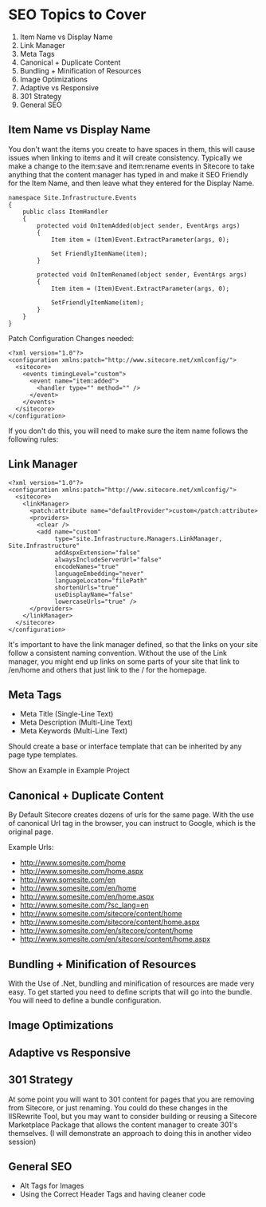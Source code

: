 # SEO Topics to Cover

1. Item Name vs Display Name
2. Link Manager
3. Meta Tags
4. Canonical + Duplicate Content
5. Bundling + Minification of Resources
6. Image Optimizations
7. Adaptive vs Responsive
8. 301 Strategy
9. General SEO

## Item Name vs Display Name

You don't want the items you create to have spaces in them, this will cause issues when linking to items and it will create consistency.  Typically we make a change to the item:save and item:rename events in Sitecore to take anything that the content manager has typed in and make it SEO Friendly for the Item Name, and then leave what they entered for the Display Name.

    namespace Site.Infrastructure.Events
    {
        public class ItemHandler
        {
            protected void OnItemAdded(object sender, EventArgs args)  
            {
                Item item = (Item)Event.ExtractParameter(args, 0);

                Set FriendlyItemName(item);
            }

            protected void OnItemRenamed(object sender, EventArgs args) 
            {
                Item item = (Item)Event.ExtractParameter(args, 0);

                SetFriendlyItemName(item);
            }
        }
    }
Patch Configuration Changes needed:

    <?xml version="1.0"?>
    <configuration xmlns:patch="http://www.sitecore.net/xmlconfig/">
      <sitecore>
        <events timingLevel="custom">
          <event name="item:added">
            <handler type="" method="" />
          </event>
        </events>
      </sitecore>
    </configuration>

If you don't do this, you will need to make sure the item name follows the following rules:

## Link Manager

    <?xml version="1.0"?>
    <configuration xmlns:patch="http://www.sitecore.net/xmlconfig/">
      <sitecore>
        <linkManager>
          <patch:attribute name="defaultProvider">custom</patch:attribute>
          <providers>
            <clear />
            <add name="custom"
                 type="site.Infrastructure.Managers.LinkManager, Site.Infrastructure"
                 addAspxExtension="false"
                 alwaysIncludeServerUrl="false"
                 encodeNames="true"
                 languageEmbedding="never"
                 languageLocaton="filePath"
                 shortenUrls="true"
                 useDisplayName="false"
                 lowercaseUrls="true" />
          </providers>
        </linkManager>
      </sitecore>
    </configuration>
    
It's important to have the link manager defined, so that the links on your site follow a consistent naming convention.  Without the use of the Link manager, you might end up links on some parts of your site that link to /en/home and others that just link to the / for the homepage.

## Meta Tags

- Meta Title (Single-Line Text)
- Meta Description (Multi-Line Text)
- Meta Keywords (Multi-Line Text)

Should create a base or interface template that can be inherited by any page type templates.

Show an Example in Example Project

## Canonical + Duplicate Content

By Default Sitecore creates dozens of urls for the same page.  With the use of canonical Url tag in the browser, you can instruct to Google, which is the original page.

Example Urls:

- http://www.somesite.com/home
- http://www.somesite.com/home.aspx
- http://www.somesite.com/en
- http://www.somesite.com/en/home
- http://www.somesite.com/en/home.aspx
- http://www.somesite.com/?sc_lang=en
- http://www.somesite.com/sitecore/content/home
- http://www.somesite.com/sitecore/content/home.aspx
- http://www.somesite.com/en/sitecore/content/home
- http://www.somesite.com/en/sitecore/content/home.aspx

## Bundling + Minification of Resources

With the Use of .Net, bundling and minification of resources are made very easy.  To get started you need to define scripts that will go into the bundle.  You will need to define a bundle configuration.

## Image Optimizations

## Adaptive vs Responsive

## 301 Strategy

At some point you will want to 301 content for pages that you are removing from Sitecore, or just renaming.  You could do these changes in the IISRewrite Tool, but you may want to consider building or reusing a Sitecore Marketplace Package that allows the content manager to create 301's themselves.  (I will demonstrate an approach to doing this in another video session)

## General SEO

- Alt Tags for Images
- Using the Correct Header Tags and having cleaner code
